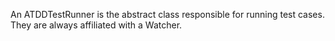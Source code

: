 An ATDDTestRunner is the abstract class responsible for running test cases.
They are always affiliated with a Watcher.